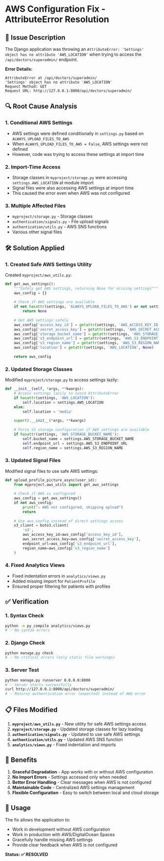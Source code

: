 # AWS Configuration Fix - AttributeError Resolution

## 🚨 **Issue Description**

The Django application was throwing an `AttributeError: 'Settings' object has no attribute 'AWS_LOCATION'` when trying to access the `/api/doctors/superadmin/` endpoint.

**Error Details:**
```
AttributeError at /api/doctors/superadmin/
'Settings' object has no attribute 'AWS_LOCATION'
Request Method: GET
Request URL: http://127.0.0.1:8000/api/doctors/superadmin/
```

## 🔍 **Root Cause Analysis**

### **1. Conditional AWS Settings**
- AWS settings were defined conditionally in `settings.py` based on `ALWAYS_UPLOAD_FILES_TO_AWS`
- When `ALWAYS_UPLOAD_FILES_TO_AWS = False`, AWS settings were not defined
- However, code was trying to access these settings at import time

### **2. Import-Time Access**
- Storage classes in `myproject/storage.py` were accessing `settings.AWS_LOCATION` at module import
- Signal files were also accessing AWS settings at import time
- This caused the error even when AWS was not configured

### **3. Multiple Affected Files**
- `myproject/storage.py` - Storage classes
- `authentication/signals.py` - File upload signals
- `authentication/utils.py` - AWS SNS functions
- Various other signal files

## 🛠️ **Solution Applied**

### **1. Created Safe AWS Settings Utility**
Created `myproject/aws_utils.py`:
```python
def get_aws_settings():
    """Safely get AWS settings, returning None for missing settings"""
    aws_config = {}
    
    # Check if AWS settings are available
    if not hasattr(settings, 'ALWAYS_UPLOAD_FILES_TO_AWS') or not settings.ALWAYS_UPLOAD_FILES_TO_AWS:
        return None
    
    # Get AWS settings safely
    aws_config['access_key_id'] = getattr(settings, 'AWS_ACCESS_KEY_ID', None)
    aws_config['secret_access_key'] = getattr(settings, 'AWS_SECRET_ACCESS_KEY', None)
    aws_config['storage_bucket_name'] = getattr(settings, 'AWS_STORAGE_BUCKET_NAME', None)
    aws_config['s3_endpoint_url'] = getattr(settings, 'AWS_S3_ENDPOINT_URL', None)
    aws_config['s3_region_name'] = getattr(settings, 'AWS_S3_REGION_NAME', None)
    aws_config['location'] = getattr(settings, 'AWS_LOCATION', None)
    
    return aws_config
```

### **2. Updated Storage Classes**
Modified `myproject/storage.py` to access settings lazily:
```python
def __init__(self, *args, **kwargs):
    # Access settings lazily to avoid AttributeError
    if hasattr(settings, 'AWS_LOCATION'):
        self.location = settings.AWS_LOCATION
    else:
        self.location = 'media'
    
    super().__init__(*args, **kwargs)
    
    # Force S3 storage configuration if AWS settings are available
    if hasattr(settings, 'AWS_STORAGE_BUCKET_NAME'):
        self.bucket_name = settings.AWS_STORAGE_BUCKET_NAME
        self.endpoint_url = settings.AWS_S3_ENDPOINT_URL
        self.region_name = settings.AWS_S3_REGION_NAME
```

### **3. Updated Signal Files**
Modified signal files to use safe AWS settings:
```python
def upload_profile_picture_async(user_id):
    from myproject.aws_utils import get_aws_settings
    
    # Check if AWS is configured
    aws_config = get_aws_settings()
    if not aws_config:
        print("⚠️ AWS not configured, skipping upload")
        return
    
    # Use aws_config instead of direct settings access
    s3_client = boto3.client(
        's3',
        aws_access_key_id=aws_config['access_key_id'],
        aws_secret_access_key=aws_config['secret_access_key'],
        endpoint_url=aws_config['s3_endpoint_url'],
        region_name=aws_config['s3_region_name']
    )
```

### **4. Fixed Analytics Views**
- Fixed indentation errors in `analytics/views.py`
- Added missing import for `PatientProfile`
- Ensured proper filtering for patients with profiles

## ✅ **Verification**

### **1. Syntax Check**
```bash
python -m py_compile analytics/views.py
# ✅ No syntax errors
```

### **2. Django Check**
```bash
python manage.py check
# ✅ No critical errors (only static file warnings)
```

### **3. Server Test**
```bash
python manage.py runserver 0.0.0.0:8000
# ✅ Server starts successfully
curl http://127.0.0.1:8000/api/doctors/superadmin/
# ✅ Returns authentication error (expected) instead of AWS error
```

## 📋 **Files Modified**

1. **`myproject/aws_utils.py`** - New utility for safe AWS settings access
2. **`myproject/storage.py`** - Updated storage classes for lazy loading
3. **`authentication/signals.py`** - Updated to use safe AWS settings
4. **`authentication/utils.py`** - Updated AWS SNS function
5. **`analytics/views.py`** - Fixed indentation and imports

## 🎯 **Benefits**

1. **Graceful Degradation** - App works with or without AWS configuration
2. **No Import Errors** - Settings accessed only when needed
3. **Better Error Handling** - Clear messages when AWS is not configured
4. **Maintainable Code** - Centralized AWS settings management
5. **Flexible Configuration** - Easy to switch between local and cloud storage

## 🔧 **Usage**

The fix allows the application to:
- Work in development without AWS configuration
- Work in production with AWS/DigitalOcean Spaces
- Gracefully handle missing AWS settings
- Provide clear feedback when AWS is not configured

**Status: ✅ RESOLVED**
